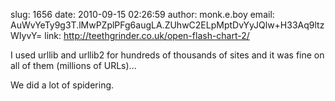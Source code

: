 slug:    1656
date:    2010-09-15 02:26:59
author:  monk.e.boy
email:   AuWvYeTy9g3T.lMwPZplPFg6augLA.ZUhwC2ELpMptDvYyJQlw+H33Aq9ltzWIyvY=
link:     http://teethgrinder.co.uk/open-flash-chart-2/

I used urllib and urllib2 for hundreds of thousands of sites and it
was fine on all of them (millions of URLs)...

We did a lot of spidering.
